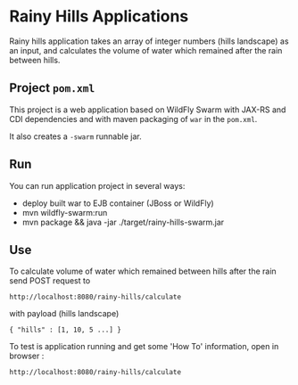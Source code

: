 # Rainy Hills Applications

Rainy hills application takes an array of integer numbers (hills landscape) as an input, and calculates the volume of water
which remained after the rain between hills.

## Project `pom.xml`

This project is a web application based on WildFly Swarm with JAX-RS and CDI dependencies and 
with maven packaging of `war` in the `pom.xml`.

It also creates a `-swarm` runnable jar. 

## Run

You can run application project in several ways:

* deploy built war to EJB container (JBoss or WildFly)
* mvn wildfly-swarm:run
* mvn package && java -jar ./target/rainy-hills-swarm.jar

## Use

To calculate volume of water which remained between hills after the rain send 
POST request to
    
    http://localhost:8080/rainy-hills/calculate        

with payload (hills landscape)

    { "hills" : [1, 10, 5 ...] }
 

To test is application running and get some 'How To' information, open in browser :
    
    http://localhost:8080/rainy-hills/calculate

